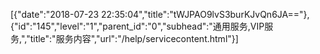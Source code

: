 [{"date":"2018-07-23 22:35:04","title":"tWJPAO9lvS3burKJvQn6JA=="},{"id":"145","level":"1","parent_id":"0","subhead":"通用服务,VIP服务,","title":"服务内容","url":"/help/servicecontent.html"}]